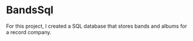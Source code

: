 # BandsSql

For this project, I created a SQL database that stores bands and albums for a record company.
